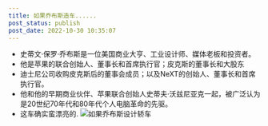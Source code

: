 ```yaml
---
title: 如果乔布斯造车......
post_status: publish
post_date: 2022-10-30 10:35:07
---
```


- 史蒂文·保罗·乔布斯是一位美国商业大亨、工业设计师、媒体老板和投资者。
- 他是苹果的联合创始人、董事长和首席执行官；皮克斯的董事长和大股东
- 迪士尼公司收购皮克斯后的董事会成员；以及NeXT的创始人、董事长和首席执行官。
- 他和他的早期商业伙伴、苹果联合创始人史蒂夫·沃兹尼亚克一起，被广泛认为是20世纪70年代和80年代个人电脑革命的先驱。
- 这车确实蛮漂亮的.
![如果乔布斯设计轿车](https://cdn.fendou.la/fendou/2022/04/design-by-jobs.jpg)
